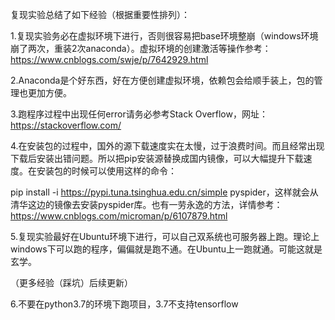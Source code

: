 复现实验总结了如下经验（根据重要性排列）：

1.复现实验务必在虚拟环境下进行，否则很容易把base环境整崩（windows环境崩了两次，重装2次anaconda）。虚拟环境的创建激活等操作参考：https://www.cnblogs.com/swje/p/7642929.html

2.Anaconda是个好东西，好在方便创建虚拟环境，依赖包会给顺手装上，包的管理也更加方便。

3.跑程序过程中出现任何error请务必参考Stack Overflow，网址：https://stackoverflow.com/

4.在安装包的过程中，国外的源下载速度实在太慢，过于浪费时间。而且经常出现下载后安装出错问题。所以把pip安装源替换成国内镜像，可以大幅提升下载速度。在安装包的时候可以使用这样的命令：

pip install -i https://pypi.tuna.tsinghua.edu.cn/simple pyspider，这样就会从清华这边的镜像去安装pyspider库。也有一劳永逸的方法，详情参考：https://www.cnblogs.com/microman/p/6107879.html

5.复现实验最好在Ubuntu环境下进行，可以自己双系统也可服务器上跑。理论上windows下可以跑的程序，偏偏就是跑不通。在Ubuntu上一跑就通。可能这就是玄学。

（更多经验（踩坑）后续更新）

6.不要在python3.7的环境下跑项目，3.7不支持tensorflow